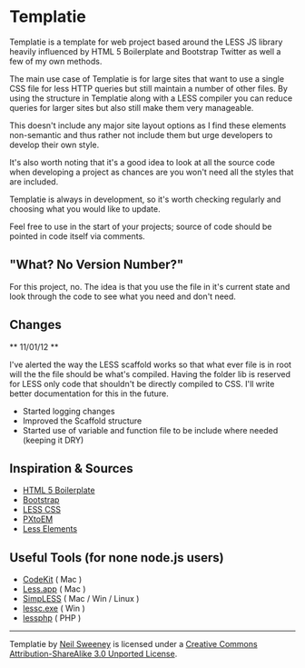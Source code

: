 Templatie
=========

Templatie is a template for web project based around the LESS JS library heavily influenced by HTML 5 Boilerplate and Bootstrap Twitter as well a few of my own methods.

The main use case of Templatie is for large sites that want to use a single CSS file for less HTTP queries but still maintain a number of other files. By using the structure in Templatie along with a LESS compiler you can reduce queries for larger sites but also still make them very manageable. 


This doesn't include any major site layout options as I find these elements non-semantic and thus rather not include them but urge developers to develop their own style.

It's also worth noting that it's a good idea to look at all the source code when developing a project as chances are you won't need all the styles that are included.

Templatie is always in development, so it's worth checking regularly and choosing what you would like to update.

Feel free to use in the start of your projects; source of code should be pointed in code itself via comments.


"What? No Version Number?"
--------------------------

For this project, no. The idea is that you use the file in it's current state and look through the code to see what you need and don't need.


Changes
-------

** 11/01/12 **

I've alerted the way the LESS scaffold works so that what ever file is in root
will the the file should be what's compiled. Having the folder lib is reserved for LESS only code that shouldn't be directly compiled to CSS. I'll write better documentation for this in the future.

* Started logging changes
* Improved the Scaffold structure
* Started use of variable and function file to be include where needed (keeping it DRY)


Inspiration & Sources
---------------------
- [HTML 5 Boilerplate](http://html5boilerplate.com/)
- [Bootstrap](http://twitter.github.com/bootstrap/)
- [LESS CSS](http://lesscss.org/)
- [PXtoEM](http://pxtoem.com/)
- [Less Elements](http://lesselements.com/)


Useful Tools (for none node.js users)
-------------------------------------
- [CodeKit](http://incident57.com/codekit/) ( Mac )
- [Less.app](http://incident57.com/less/) ( Mac )
- [SimpLESS](http://wearekiss.com/simpless) ( Mac / Win / Linux )
- [lessc.exe](http://digitalpbk.com/less-css/less-css-compiler-windows-lesscexe) ( Win )
- [lessphp](http://leafo.net/lessphp/) ( PHP )

---

Templatie by [Neil Sweeney](http://wolfiezero.com/) is licensed under a [Creative Commons Attribution-ShareAlike 3.0 Unported License](http://creativecommons.org/licenses/by-sa/3.0/).